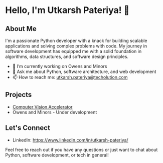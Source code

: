 # Hello, I'm Utkarsh Pateriya! 👋

## About Me
I'm a passionate Python developer with a knack for building scalable applications and solving complex problems with code. My journey in software development has equipped me with a solid foundation in algorithms, data structures, and software design principles.

- 🔭 I’m currently working on Owens and Minors
- 💬 Ask me about Python, software architecture, and web development
- 📫 How to reach me: utkarsh.pateriya@techolution.com

## Projects
- [Computer Vision Accelerator](https://github.com/Techolution/cva_backend/tree/dev)
- Owens and Minors - Under development

## Let's Connect
- LinkedIn: https://www.linkedin.com/in/utkarsh-pateriya/

Feel free to reach out if you have any questions or just want to chat about Python, software development, or tech in general!

